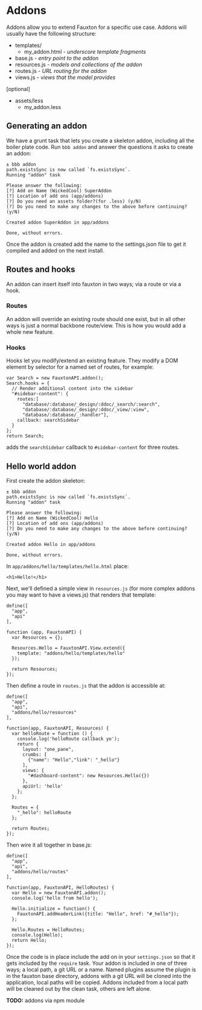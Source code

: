 # Addons
Addons allow you to extend Fauxton for a specific use case. Addons will usually
have the following structure:

 * templates/
   * my_addon.html - _underscore template fragments_
 * base.js - _entry point to the addon_
 * resources.js - _models and collections of the addon_
 * routes.js - _URL routing for the addon_
 * views.js - _views that the model provides_

 [optional]
 * assets/less
   * my_addon.less 

## Generating an addon
We have a grunt task that lets you create a skeleton addon, including all the
boiler plate code. Run `bbb addon` and answer the questions it asks to create
an addon:

    ± bbb addon
    path.existsSync is now called `fs.existsSync`.
    Running "addon" task

    Please answer the following:
    [?] Add on Name (WickedCool) SuperAddon
    [?] Location of add ons (app/addons)
    [?] Do you need an assets folder?(for .less) (y/N)
    [?] Do you need to make any changes to the above before continuing? (y/N)

    Created addon SuperAddon in app/addons

    Done, without errors.

Once the addon is created add the name to the settings.json file to get it compiled
and added on the next install.

## Routes and hooks
An addon can insert itself into fauxton in two ways; via a route or via a hook.

### Routes
An addon will override an existing route should one exist, but in all other
ways is just a normal backbone route/view. This is how you would add a whole
new feature.

### Hooks
Hooks let you modify/extend an existing feature. They modify a DOM element by
selector for a named set of routes, for example:

    var Search = new FauxtonAPI.addon();
    Search.hooks = {
      // Render additional content into the sidebar
      "#sidebar-content": {
        routes:[
          "database/:database/_design/:ddoc/_search/:search",
          "database/:database/_design/:ddoc/_view/:view",
          "database/:database/_:handler"],
        callback: searchSidebar
      }
    };
    return Search;

adds the `searchSidebar` callback to `#sidebar-content` for three routes.

## Hello world addon
First create the addon skeleton:

    ± bbb addon
    path.existsSync is now called `fs.existsSync`.
    Running "addon" task

    Please answer the following:
    [?] Add on Name (WickedCool) Hello
    [?] Location of add ons (app/addons)
    [?] Do you need to make any changes to the above before continuing? (y/N)

    Created addon Hello in app/addons

    Done, without errors.

In `app/addons/hello/templates/hello.html` place:

    <h1>Hello!</h1>

Next, we'll defined a simple view in `resources.js` (for more complex addons
you may want to have a views.js) that renders that template:

    define([
      "app",
      "api"
    ],

    function (app, FauxtonAPI) {
      var Resources = {};

      Resources.Hello = FauxtonAPI.View.extend({
        template: "addons/hello/templates/hello"
      });

      return Resources;
    });


Then define a route in `routes.js` that the addon is accessible at:

    define([
      "app",
      "api",
      "addons/hello/resources"
    ],

    function(app, FauxtonAPI, Resources) {
      var helloRoute = function () {
        console.log('helloRoute callback yo');
        return {
          layout: "one_pane",
          crumbs: [
            {"name": "Hello","link": "_hello"}
          ],
          views: {
            "#dashboard-content": new Resources.Hello({})
          },
          apiUrl: 'hello'
        };
      };

      Routes = {
        "_hello": helloRoute
      };

      return Routes;
    });


Then wire it all together in base.js:

    define([
      "app",
      "api",
      "addons/hello/routes"
    ],

    function(app, FauxtonAPI, HelloRoutes) {
      var Hello = new FauxtonAPI.addon();
      console.log('hello from hello');

      Hello.initialize = function() {
        FauxtonAPI.addHeaderLink({title: "Hello", href: "#_hello"});
      };

      Hello.Routes = HelloRoutes;
      console.log(Hello);
      return Hello;
    });

Once the code is in place include the add on in your `settings.json` so that it
gets included by the `require` task. Your addon is included in one of three
ways; a local path, a git URL or a name. Named plugins assume the plugin is in
the fauxton base directory, addons with a git URL will be cloned into the
application, local paths will be copied. Addons included from a local path will
be cleaned out by the clean task, others are left alone.

**TODO:** addons via npm module
